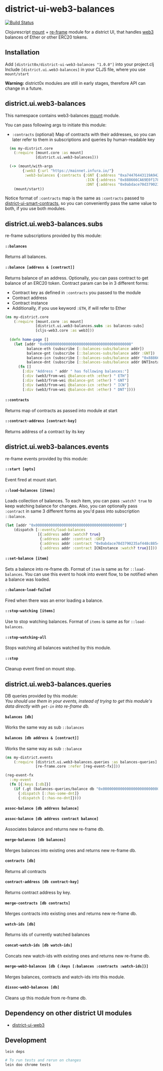 # district-ui-web3-balances

[![Build Status](https://travis-ci.org/district0x/district-ui-web3-balances.svg?branch=master)](https://travis-ci.org/district0x/district-ui-web3-balances)

Clojurescript [mount](https://github.com/tolitius/mount) + [re-frame](https://github.com/Day8/re-frame) module for a district UI, that handles [web3](https://github.com/ethereum/web3.js/) balances of Ether or other ERC20 tokens.

## Installation
Add `[district0x/district-ui-web3-balances "1.0.0"]` into your project.clj  
Include `[district.ui.web3-balances]` in your CLJS file, where you use `mount/start`

**Warning:** district0x modules are still in early stages, therefore API can change in a future.

## district.ui.web3-balances
This namespace contains web3-balances [mount](https://github.com/tolitius/mount) module.

You can pass following args to initiate this module: 
* `:contracts` (optional) Map of contracts with their addresses, so you can later refer to them in subscriptions and queries by human-readable key


```clojure
  (ns my-district.core
    (:require [mount.core :as mount]
              [district.ui.web3-balances]))

  (-> (mount/with-args
        {:web3 {:url "https://mainnet.infura.io/"}
         :web3-balances {:contracts {:GNT {:address "0xa74476443119A942dE498590Fe1f2454d7D4aC0d"}
                                     :ICN {:address "0x888666CA69E0f178DED6D75b5726Cee99A87D698"}
                                     :DNT {:address "0x0abdace70d3790235af448c88547603b945604ea"}}}})
    (mount/start))
```
Notice format of `:contracts` map is the same as `:contracts` passed to [district-ui-smart-contracts](https://github.com/district0x/district-ui-smart-contracts),
so you can conveniently pass the same value to both, if you use both modules. 

## district.ui.web3-balances.subs
re-frame subscriptions provided by this module:

#### `::balances`
Returns all balances.

#### `::balance [address & [contract]]`
Returns balance of an address. Optionally, you can pass contract to get balance of an ERC20 token. Contract param can be in 3 different forms:
* Contract key as defined in `:contracts` you passed to the module
* Contract address
* Contract instance
* Additionally, if you use keyword `:ETH`, if will refer to Ether 

```clojure
(ns my-district.core
    (:require [mount.core :as mount]
              [district.ui.web3-balances.subs :as balances-subs]
              [cljs-web3.core :as web3]))
  
  (defn home-page []
    (let [addr "0x0000000000000000000000000000000000000000"
          balance-eth (subscribe [::balances-subs/balance addr])
          balance-gnt (subscribe [::balances-subs/balance addr :GNT])
          balance-icn (subscribe [::balances-subs/balance addr "0x888666CA69E0f178DED6D75b5726Cee99A87D698"])
          balance-dnt (subscribe [::balances-subs/balance addr DNTInstance])] ;; def of DNTInstance is skipped  
      (fn []
        [:div "Address " addr " has following balances:"]
        [:div (web3/from-wei @balance-eth :ether) " ETH"]
        [:div (web3/from-wei @balance-gnt :ether) " GNT"]
        [:div (web3/from-wei @balance-icn :ether) " ICN"]
        [:div (web3/from-wei @balance-dnt :ether) " DNT"])))
```

#### `::contracts`
Returns map of contracts as passed into module at start

#### `::contract-address [contract-key]`
Returns address of a contract by its key

## district.ui.web3-balances.events
re-frame events provided by this module:

#### `::start [opts]`
Event fired at mount start.

#### `::load-balances [items]`
Loads collection of balances. To each item, you can pass `:watch? true` to keep watching balance for changes.
Also, you can optionally pass `:contract` in same 3 different forms as you'd pass into subscription `::balance`.

```clojure
(let [addr "0x0000000000000000000000000000000000000000"]
    (dispatch [::events/load-balances
               [{:address addr :watch? true}
                {:address addr :contract :GNT}
                {:address addr :contract "0x0abdace70d3790235af448c88547603b945604ea"}
                {:address addr :contract ICNInstance :watch? true}]]))
```

#### `::set-balance [item]`
Sets a balance into re-frame db. Format of `item` is same as for `::load-balances`. You can use this event to hook into 
event flow, to be notified when a balance was loaded. 

#### `::balance-load-failed`
Fired when there was an error loading a balance.

#### `::stop-watching [items]`
Use to stop watching balances. Format of `items` is same as for `::load-balances`.

#### `::stop-watching-all`
Stops watching all balances watched by this module. 

#### `::stop`
Cleanup event fired on mount stop.

## district.ui.web3-balances.queries
DB queries provided by this module:  
*You should use them in your events, instead of trying to get this module's 
data directly with `get-in` into re-frame db.*

#### `balances [db]`
Works the same way as sub `::balances`

#### `balances [db address & [contract]]`
Works the same way as sub `::balance`

```clojure
(ns my-district.events
    (:require [district.ui.web3-balances.queries :as balances-queries]
              [re-frame.core :refer [reg-event-fx]]))

(reg-event-fx
  ::my-event
  (fn [{:keys [:db]}]
    (if (.gt (balances-queries/balance db "0x0000000000000000000000000000000000000000" :DNT) 0)
      {:dispatch [::has-some-dnt]}
      {:dispatch [::has-no-dnt]})))
```

#### `assoc-balance [db address balance]`
#### `assoc-balance [db address contract balance]`
Associates balance and returns new re-frame db.

#### `merge-balances [db balances]`
Merges balances into existing ones and returns new re-frame db.

#### `contracts [db]`
Returns all contracts

#### `contract-address [db contract-key]`
Returns contract address by key.

#### `merge-contracts [db contracts]`
Merges contracts into existing ones and returns new re-frame db.

#### `watch-ids [db]`
Returns ids of currently watched balances

#### `concat-watch-ids [db watch-ids]`
Concats new watch-ids with existing ones and returns new re-frame db.

#### `merge-web3-balances [db {:keys [:balances :contracts :watch-ids]}]`
Merges balances, contracts and watch-ids into this module. 

#### `dissoc-web3-balances [db]`
Cleans up this module from re-frame db. 

## Dependency on other district UI modules
* [district-ui-web3](https://github.com/district0x/district-ui-web3)

## Development
```bash
lein deps

# To run tests and rerun on changes
lein doo chrome tests
```